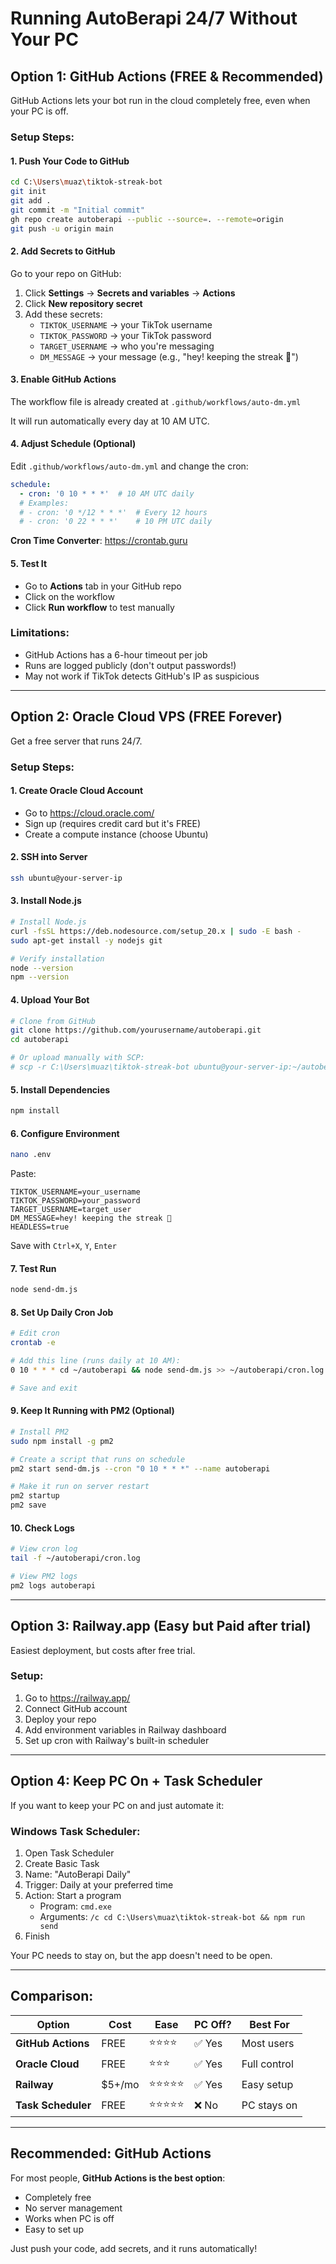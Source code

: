 # Running AutoBerapi 24/7 Without Your PC

## Option 1: GitHub Actions (FREE & Recommended)

GitHub Actions lets your bot run in the cloud completely free, even when your PC is off.

### Setup Steps:

#### 1. Push Your Code to GitHub

```bash
cd C:\Users\muaz\tiktok-streak-bot
git init
git add .
git commit -m "Initial commit"
gh repo create autoberapi --public --source=. --remote=origin
git push -u origin main
```

#### 2. Add Secrets to GitHub

Go to your repo on GitHub:
1. Click **Settings** → **Secrets and variables** → **Actions**
2. Click **New repository secret**
3. Add these secrets:
   - `TIKTOK_USERNAME` → your TikTok username
   - `TIKTOK_PASSWORD` → your TikTok password
   - `TARGET_USERNAME` → who you're messaging
   - `DM_MESSAGE` → your message (e.g., "hey! keeping the streak 💅")

#### 3. Enable GitHub Actions

The workflow file is already created at `.github/workflows/auto-dm.yml`

It will run automatically every day at 10 AM UTC.

#### 4. Adjust Schedule (Optional)

Edit `.github/workflows/auto-dm.yml` and change the cron:

```yaml
schedule:
  - cron: '0 10 * * *'  # 10 AM UTC daily
  # Examples:
  # - cron: '0 */12 * * *'  # Every 12 hours
  # - cron: '0 22 * * *'    # 10 PM UTC daily
```

**Cron Time Converter**: https://crontab.guru

#### 5. Test It

- Go to **Actions** tab in your GitHub repo
- Click on the workflow
- Click **Run workflow** to test manually

### Limitations:
- GitHub Actions has a 6-hour timeout per job
- Runs are logged publicly (don't output passwords!)
- May not work if TikTok detects GitHub's IP as suspicious

---

## Option 2: Oracle Cloud VPS (FREE Forever)

Get a free server that runs 24/7.

### Setup Steps:

#### 1. Create Oracle Cloud Account
- Go to https://cloud.oracle.com/
- Sign up (requires credit card but it's FREE)
- Create a compute instance (choose Ubuntu)

#### 2. SSH into Server

```bash
ssh ubuntu@your-server-ip
```

#### 3. Install Node.js

```bash
# Install Node.js
curl -fsSL https://deb.nodesource.com/setup_20.x | sudo -E bash -
sudo apt-get install -y nodejs git

# Verify installation
node --version
npm --version
```

#### 4. Upload Your Bot

```bash
# Clone from GitHub
git clone https://github.com/yourusername/autoberapi.git
cd autoberapi

# Or upload manually with SCP:
# scp -r C:\Users\muaz\tiktok-streak-bot ubuntu@your-server-ip:~/autoberapi
```

#### 5. Install Dependencies

```bash
npm install
```

#### 6. Configure Environment

```bash
nano .env
```

Paste:
```env
TIKTOK_USERNAME=your_username
TIKTOK_PASSWORD=your_password
TARGET_USERNAME=target_user
DM_MESSAGE=hey! keeping the streak 💅
HEADLESS=true
```

Save with `Ctrl+X`, `Y`, `Enter`

#### 7. Test Run

```bash
node send-dm.js
```

#### 8. Set Up Daily Cron Job

```bash
# Edit cron
crontab -e

# Add this line (runs daily at 10 AM):
0 10 * * * cd ~/autoberapi && node send-dm.js >> ~/autoberapi/cron.log 2>&1

# Save and exit
```

#### 9. Keep It Running with PM2 (Optional)

```bash
# Install PM2
sudo npm install -g pm2

# Create a script that runs on schedule
pm2 start send-dm.js --cron "0 10 * * *" --name autoberapi

# Make it run on server restart
pm2 startup
pm2 save
```

#### 10. Check Logs

```bash
# View cron log
tail -f ~/autoberapi/cron.log

# View PM2 logs
pm2 logs autoberapi
```

---

## Option 3: Railway.app (Easy but Paid after trial)

Easiest deployment, but costs after free trial.

### Setup:

1. Go to https://railway.app/
2. Connect GitHub account
3. Deploy your repo
4. Add environment variables in Railway dashboard
5. Set up cron with Railway's built-in scheduler

---

## Option 4: Keep PC On + Task Scheduler

If you want to keep your PC on and just automate it:

### Windows Task Scheduler:

1. Open Task Scheduler
2. Create Basic Task
3. Name: "AutoBerapi Daily"
4. Trigger: Daily at your preferred time
5. Action: Start a program
   - Program: `cmd.exe`
   - Arguments: `/c cd C:\Users\muaz\tiktok-streak-bot && npm run send`
6. Finish

Your PC needs to stay on, but the app doesn't need to be open.

---

## Comparison:

| Option | Cost | Ease | PC Off? | Best For |
|--------|------|------|---------|----------|
| **GitHub Actions** | FREE | ⭐⭐⭐⭐ | ✅ Yes | Most users |
| **Oracle Cloud** | FREE | ⭐⭐⭐ | ✅ Yes | Full control |
| **Railway** | $5+/mo | ⭐⭐⭐⭐⭐ | ✅ Yes | Easy setup |
| **Task Scheduler** | FREE | ⭐⭐⭐⭐⭐ | ❌ No | PC stays on |

---

## Recommended: GitHub Actions

For most people, **GitHub Actions is the best option**:
- Completely free
- No server management
- Works when PC is off
- Easy to set up

Just push your code, add secrets, and it runs automatically!
